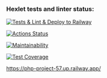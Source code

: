 ### Hexlet tests and linter status:

[![Tests & Lint & Deploy to Railway](https://github.com/AslanAV/php-project-57/actions/workflows/phpci.yml/badge.svg)](https://github.com/AslanAV/php-project-57/actions/workflows/phpci.yml)

[![Actions Status](https://github.com/AslanAV/php-project-57/workflows/hexlet-check/badge.svg)](https://github.com/AslanAV/php-project-57/actions)

[![Maintainability](https://api.codeclimate.com/v1/badges/997f413e4c3c9b1b3c5d/maintainability)](https://codeclimate.com/github/AslanAV/php-project-57/maintainability)

[![Test Coverage](https://api.codeclimate.com/v1/badges/997f413e4c3c9b1b3c5d/test_coverage)](https://codeclimate.com/github/AslanAV/php-project-57/test_coverage)



https://php-project-57.up.railway.app/
